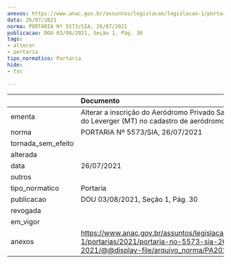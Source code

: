 ```yaml
---
anexos: https://www.anac.gov.br/assuntos/legislacao/legislacao-1/portarias/2021/portaria-no-5573-sia-26-07-2021/@@display-file/arquivo_norma/PA2021-5573.pdf
data: 26/07/2021
norma: PORTARIA Nº 5573/SIA, 26/07/2021
publicacao: DOU 03/08/2021, Seção 1, Pág. 30
tags:
- alterar
- portaria
tipo_normatico: Portaria
hide: 
- toc 
 
---
```


|                    | Documento                                                                                                                                            |
|:-------------------|:-----------------------------------------------------------------------------------------------------------------------------------------------------|
| ementa             | Alterar a inscrição do Aeródromo Privado Santo Antônio do Leverger (MT) no cadastro de aeródromos.                                                   |
| norma              | PORTARIA Nº 5573/SIA, 26/07/2021                                                                                                                     |
| tornada_sem_efeito |                                                                                                                                                      |
| alterada           |                                                                                                                                                      |
| data               | 26/07/2021                                                                                                                                           |
| outros             |                                                                                                                                                      |
| tipo_normatico     | Portaria                                                                                                                                             |
| publicacao         | DOU 03/08/2021, Seção 1, Pág. 30                                                                                                                     |
| revogada           |                                                                                                                                                      |
| em_vigor           |                                                                                                                                                      |
| anexos             | https://www.anac.gov.br/assuntos/legislacao/legislacao-1/portarias/2021/portaria-no-5573-sia-26-07-2021/@@display-file/arquivo_norma/PA2021-5573.pdf |